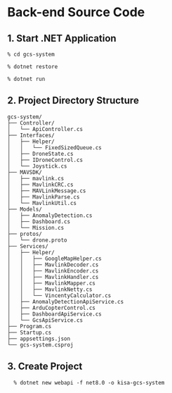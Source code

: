 # Back-end Source Code

## 1. Start .NET Application

    % cd gcs-system
   
    % dotnet restore

    % dotnet run

## 2. Project Directory Structure

    gcs-system/
    ├── Controller/                   
    │   └── ApiController.cs
    ├── Interfaces/                   
    │   ├── Helper/
    │   │   └── FixedSizedQueue.cs
    │   ├── DroneState.cs
    │   ├── IDroneControl.cs
    │   └── Joystick.cs
    ├── MAVSDK/                   
    │   ├── mavlink.cs
    │   ├── MavlinkCRC.cs
    │   ├── MAVLinkMessage.cs
    │   ├── MavlinkParse.cs
    │   └── MavlinkUtil.cs
    ├── Models/         
    │   ├── AnomalyDetection.cs         
    │   ├── Dashboard.cs         
    │   └── Mission.cs       
    ├── protos/          
    │   └── drone.proto
    ├── Services/         
    │   ├── Helper/
    │   │   ├── GoogleMapHelper.cs
    │   │   ├── MavlinkDecoder.cs
    │   │   ├── MavlinkEncoder.cs
    │   │   ├── MavlinkHandler.cs
    │   │   ├── MavlinkMapper.cs
    │   │   ├── MavlinkNetty.cs
    │   │   └── VincentyCalculator.cs
    │   ├── AnomalyDetectionApiService.cs
    │   ├── ArduCopterControl.cs
    │   ├── DashboardApiService.cs
    │   └── GcsApiService.cs
    ├── Program.cs
    ├── Startup.cs
    ├── appsettings.json
    └── gcs-system.csproj

## 3. Create Project

      % dotnet new webapi -f net8.0 -o kisa-gcs-system
